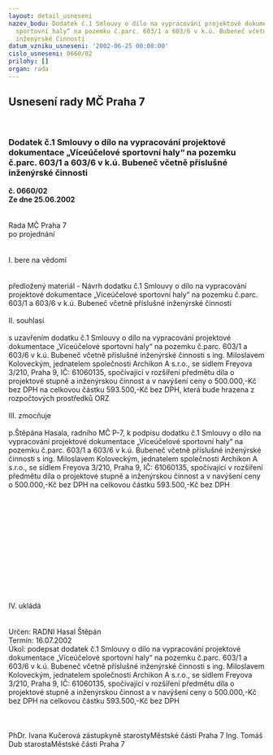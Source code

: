 ```yaml
---
layout: detail_usneseni
nazev_bodu: Dodatek č.1 Smlouvy o dílo na vypracování projektové dokumentace „Víceúčelové
  sportovní haly“ na pozemku č.parc. 603/1 a 603/6 v k.ú. Bubeneč včetně příslušné
  inženýrské činnosti
datum_vzniku_usneseni: '2002-06-25 00:00:00'
cislo_usneseni: 0660/02
prilohy: []
organ: rada
---
```

<div id="ucUsn_pList" class="usn">
	<span><h2>Usnesení rady MČ Praha 7 </h2>
<br></span><div class="standBody">
<span><h3>Dodatek č.1 Smlouvy o dílo na vypracování projektové dokumentace „Víceúčelové sportovní haly“ na pozemku č.parc. 603/1 a 603/6 v k.ú. Bubeneč včetně příslušné inženýrské činnosti</h3></span><div class="center">
		<strong>č. 0660/02</strong><br>
	</div>
<div class="center">
		<strong>Ze dne 25.06.2002</strong><br><br>
	</div>
<br>Rada MČ Praha 7<br>po projednání<br><br><br>I.	bere na vědomí<br><br> <br>předložený materiál - Návrh dodatku č.1 Smlouvy o dílo na vypracování projektové dokumentace „Víceúčelové sportovní haly“ na pozemku č.parc. 603/1 a 603/6 v k.ú. Bubeneč včetně příslušné inženýrské činnosti<br><br>II.	souhlasí <br><br>s uzavřením dodatku č.1 Smlouvy o dílo na vypracování projektové dokumentace „Víceúčelové sportovní haly“ na pozemku č.parc. 603/1 a 603/6 v k.ú. Bubeneč včetně příslušné inženýrské činnosti s ing. Miloslavem Koloveckým, jednatelem společnosti Archikon A s.r.o., se sídlem Freyova 3/210, Praha 9, IČ: 61060135, spočívající v rozšíření předmětu díla o projektové stupně a inženýrskou činnost a v navýšení ceny o 500.000,-Kč bez DPH na celkovou částku 593.500,-Kč bez DPH, která bude hrazena z rozpočtových prostředků ORZ<br><br>III.	zmocňuje <br><br>p.Štěpána Hasala, radního MČ P-7, k podpisu dodatku č.1 Smlouvy o dílo na vypracování projektové dokumentace „Víceúčelové sportovní haly“ na pozemku č.parc. 603/1 a 603/6 v k.ú. Bubeneč včetně příslušné inženýrské činnosti s ing. Miloslavem Koloveckým, jednatelem společnosti Archikon A s.r.o., se sídlem Freyova 3/210, Praha 9, IČ: 61060135, spočívající v rozšíření předmětu díla o projektové stupně a inženýrskou činnost a v navýšení ceny o 500.000,-Kč bez DPH na celkovou částku 593.500,-Kč bez DPH<br><br><br><br><br><br><br><br><br><br><br><br><br><br>IV.	ukládá <br><br> <br>Určen:	RADNI Hasal Štěpán<br>Termín: 16.07.2002<br>Úkol:	podepsat dodatek č.1 Smlouvy o dílo na vypracování projektové dokumentace „Víceúčelové sportovní haly“ na pozemku č.parc. 603/1 a 603/6 v k.ú. Bubeneč včetně příslušné inženýrské činnosti s ing. Miloslavem Koloveckým, jednatelem společnosti Archikon A s.r.o., se sídlem Freyova 3/210, Praha 9, IČ: 61060135, spočívající v rozšíření předmětu díla o projektové stupně a inženýrskou činnost a v navýšení ceny o 500.000,-Kč bez DPH na celkovou částku 593.500,-Kč bez DPH<br> <br>     <br>	<br>PhDr. Ivana Kučerová zástupkyně starostyMěstské části Praha 7	Ing. Tomáš Dub starostaMěstské části Praha 7<br>	<br><br>
</div>
</div>